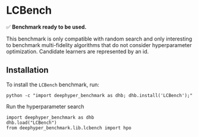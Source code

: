 # LCBench

✅ **Benchmark ready to be used.**

This benchmark is only compatible with random search and only interesting to benchmark multi-fidelity algorithms that do not consider hyperparameter optimization. Candidate learners are represented by an id.

## Installation

To install the `LCBench` benchmark, run:
```console
python -c "import deephyper_benchmark as dhb; dhb.install('LCBench');"
```

Run the hyperparameter search
```
import deephyper_benchmark as dhb
dhb.load("LCBench")
from deephyper_benchmark.lib.lcbench import hpo
```